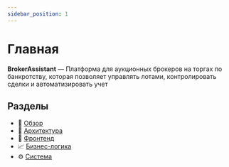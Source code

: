 ```yaml
---
sidebar_position: 1
---
```


# Главная

**BrokerAssistant** — Платформа для аукционных брокеров на торгах по банкротству, которая позволяет управлять лотами, контролировать сделки и автоматизировать учет

## Разделы
- 📌 [Обзор](./01-overview/project-goals)
- 🧱 [Архитектура](./category/архитектура)
- 🎨 [Фронтенд](./03-frontend/ui-structure)
- 📈 [Бизнес-логика](./04-logic/lot-lifecycle)
- ⚙️ [Система](./05-system/security)